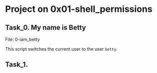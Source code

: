 
# Project on 0x01-shell_permissions

## Task_0. My name is Betty
File: 0-iam_betty

This script switches the current user to the user `betty`.

## Task_1. 
